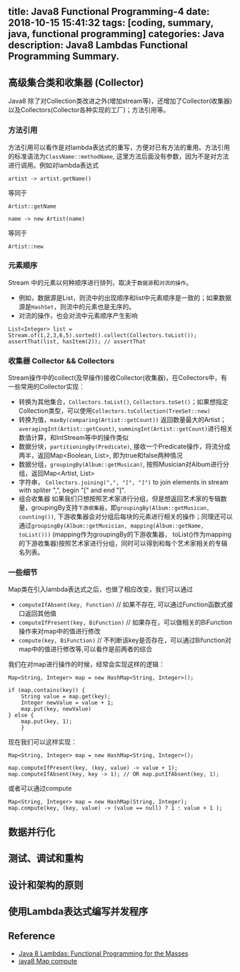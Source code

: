 title: Java8 Functional Programming-4
date: 2018-10-15 15:41:32
tags: [coding, summary, java, functional programming]
categories:  Java 
description: Java8 Lambdas Functional Programming Summary.
---

## 高级集合类和收集器 (Collector)

Java8 除了对Collection类改进之外(增加stream等)，还增加了Collector(收集器)以及Collectors(Collector各种实现的工厂)；方法引用等。

### 方法引用

方法引用可以看作是对lambda表达式的重写，方便对已有方法的重用。方法引用的标准语法为`ClassName::methodName`, 这里方法后面没有参数，因为不是对方法进行调用。例如对lambda表达式
```
artist -> artist.getName()
```
等同于
```
Artist::getName
```


```
name -> new Artist(name)
```
等同于

```
Artist::new
```

### 元素顺序

Stream 中的元素以何种顺序进行排列，取决于`数据源`和`对流的操作`。

- 例如，数据源是List，则流中的出现顺序和list中元素顺序是一致的；如果数据源是`HashSet`，则流中的元素也是无序的。
- 对流的操作，也会对流中元素顺序产生影响

```
List<Integer> list = Stream.of(1,2,3,6,5).sorted().collect(Collectors.toList());
assertThat(list, hasItem(2)); // assertThat 
```

### 收集器 Collector && Collectors

Stream操作中的collect(及早操作)接收Collector(收集器)，在Collectors中，有一些常用的Collector实现：

- 转换为其他集合，`Collectors.toList()`, `Collectors.toSet()`；如果想指定Collection类型，可以使用`Collectors.toCollection(TreeSet::new)`
- 转换为值，`maxBy(comparing(Artist::getCount))` 返回数量最大的Artist；`averagingInt(Artist::getCount)`, `summingInt(Artist::getCount)`进行相关数值计算，和IntStream等中的操作类似
- 数据分块，`partitioningBy(Predicate)`, 接收一个Predicate操作，将流分成两半，返回Map<Boolean, List<Artist>>, 即为true和false两种情况
- 数据分组，`groupingBy(Album::getMusican)`, 按照Musician对Album进行分组，返回Map<Artist, List<Album>>
- 字符串， `Collectors.joining(",", "[", "]")` to join elements in stream with spliter ",", begin "[" and end "]".
- 组合收集器 如果我们只想按照艺术家进行分组，但是想返回艺术家的专辑数量，groupingBy支持`下游收集器`，即`groupingBy(Album::getMusican, counting())`, 下游收集器会对分组后每块的元素进行相关的操作；同理还可以通过`groupingBy(Album::getMusician, mapping(Album::getName, toList()))` (mapping作为groupingBy的下游收集器， toList()作为mapping的下游收集器)按照艺术家进行分组，同时可以得到和每个艺术家相关的专辑名列表。

### 一些细节

Map类在引入lambda表达式之后，也做了相应改变，我们可以通过

- `computeIfAbsent(key, Function)` // 如果不存在, 可以通过Function函数式接口返回其他值
- `computeIfPresent(key, BiFunction)` // 如果存在，可以做相关的BiFunction操作来对map中的值进行修改
- `compute(key, BiFunction)`  // 不判断该key是否存在，可以通过Bifunction对map中的值进行修改等,可以看作是前两者的综合

我们在对map进行操作的时候，经常会实现这样的逻辑：


```
Map<String, Integer> map = new HashMap<String, Integer>();

if (map.contains(key)) {
    String value = map.get(key);
    Integer newValue = value + 1;
    map.put(key, newValue)
} else {
    map.put(key, 1);   
    }

```

现在我们可以这样实现：

```
Map<String, Integer> map = new HashMap<String, Integer>();

map.computeIfPresent(key, (key, value) -> value + 1);
map.computeIfAbsent(key, key -> 1); // OR map.putIfAbsent(key, 1);

```

或者可以通过compute

```
Map<String, Integer> map = new HashMap(String, Integer);
map.compute(key, (key, value) -> (value == null) ? 1 : value + 1 );
```

## 数据并行化

## 测试、调试和重构

## 设计和架构的原则

## 使用Lambda表达式编写并发程序

## Reference
- [Java 8 Lambdas: Functional Programming for the Masses](https://www.amazon.com/Java-Lambdas-Functional-Programming-Masses/dp/1449370772)
- [java8 Map compute](http://blog.tanpeng.net/2017/07/13/map-compute/)



